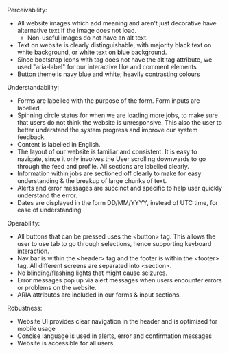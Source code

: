 Perceivability:
- All website images which add meaning and aren't just decorative have alternative text if the image does not load.
    - Non-useful images do not have an alt text.
- Text on website is clearly distinguishable, with majority black text on white background, or white text on blue background.
- Since bootstrap icons with <i></i> tag does not have the alt tag attribute, we used "aria-label" for our interactive like and comment elements
- Button theme is navy blue and white; heavily contrasting colours 

Understandability:
- Forms are labelled with the purpose of the form. Form inputs are labelled.
- Spinning circle status for when we are loading more jobs, to make sure that users do not think the website is unresponsive. This also the user to better understand the system progress and improve our system feedback.
- Content is labelled in English.
- The layout of our website is familiar and consistent. It is easy to navigate, since it only involves the User scrolling downwards to go through the feed and profile. All sections are labelled clearly.
- Information within jobs are sectioned off clearly to make for easy understanding & the breakup of large chunks of text.
- Alerts and error messages are succinct and specific to help user quickly understand the error.
- Dates are displayed in the form DD/MM/YYYY, instead of UTC time, for ease of understanding

Operability:
- All buttons that can be pressed uses the <button\> tag. This allows the user to use tab to go through selections, hence supporting keyboard interaction.
- Nav bar is within the <header\> tag and the footer is within the <footer\> tag. All different screens are separated into <section\>.
- No blinding/flashing lights that might cause seizures.
- Error messages pop up via alert messages when users encounter errors or problems on the website.
- ARIA attributes are included in our forms & input sections.

Robustness:
- Website UI provides clear navigation in the header and is optimised for mobile usage
- Concise language is used in alerts, error and confirmation messages
- Website is accessible for all users
